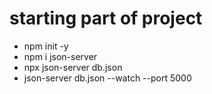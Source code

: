 # starting part of project

- npm init -y 
- npm i json-server
- npx json-server db.json
- json-server db.json --watch --port 5000


